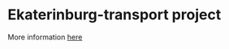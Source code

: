 # Ekaterinburg-transport project

More information [here](https://oybek.github.io/project_ekbt/java/vkapi/2018/03/21/ekb-transport-bot-architecture.html)
